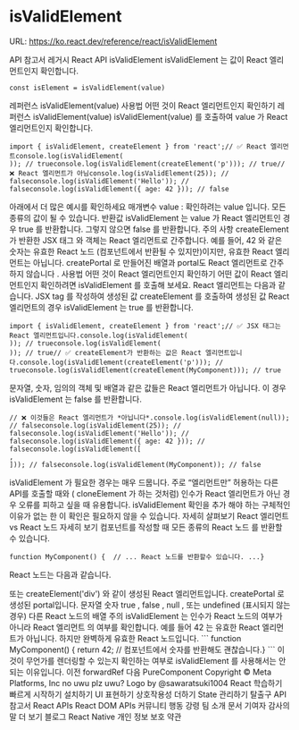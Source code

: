 # isValidElement

URL: https://ko.react.dev/reference/react/isValidElement

API 참고서
레거시 React API
isValidElement
isValidElement
는 값이 React 엘리먼트인지 확인합니다.
```
const isElement = isValidElement(value)
```
레퍼런스
isValidElement(value)
사용법
어떤 것이 React 엘리먼트인지 확인하기
레퍼런스
isValidElement(value)
isValidElement(value)
를 호출하여
value
가 React 엘리먼트인지 확인합니다.
```
import { isValidElement, createElement } from 'react';// ✅ React 엘리먼트console.log(isValidElement(
)); // trueconsole.log(isValidElement(createElement('p'))); // true// ❌ React 엘리먼트가 아님console.log(isValidElement(25)); // falseconsole.log(isValidElement('Hello')); // falseconsole.log(isValidElement({ age: 42 })); // false
```
아래에서 더 많은 예시를 확인하세요
매개변수
value
: 확인하려는
value
입니다. 모든 종류의 값이 될 수 있습니다.
반환값
isValidElement
는
value
가 React 엘리먼트인 경우
true
를 반환합니다. 그렇지 않으면
false
를 반환합니다.
주의 사항
createElement
가 반환한
JSX 태그
와 객체는 React 엘리먼트로 간주합니다.
예를 들어,
42
와 같은 숫자는 유효한 React
노드
(컴포넌트에서 반환될 수 있지만)이지만, 유효한 React 엘리먼트는 아닙니다.
createPortal
로 만들어진 배열과 portal도 React 엘리먼트로 간주하지
않습니다
.
사용법
어떤 것이 React 엘리먼트인지 확인하기
어떤 값이 React 엘리먼트인지 확인하려면
isValidElement
를 호출해 보세요.
React 엘리먼트는 다음과 같습니다.
JSX tag
를 작성하여 생성된 값
createElement
를 호출하여 생성된 값
React 엘리먼트의 경우
isValidElement
는
true
를 반환합니다.
```
import { isValidElement, createElement } from 'react';// ✅ JSX 태그는 React 엘리먼트입니다.console.log(isValidElement(
)); // trueconsole.log(isValidElement(
)); // true// ✅ createElement가 반환하는 값은 React 엘리먼트입니다.console.log(isValidElement(createElement('p'))); // trueconsole.log(isValidElement(createElement(MyComponent))); // true
```
문자열, 숫자, 임의의 객체 및 배열과 같은 값들은 React 엘리먼트가 아닙니다.
이 경우
isValidElement
는
false
를 반환합니다.
```
// ❌ 이것들은 React 엘리먼트가 *아닙니다*.console.log(isValidElement(null)); // falseconsole.log(isValidElement(25)); // falseconsole.log(isValidElement('Hello')); // falseconsole.log(isValidElement({ age: 42 })); // falseconsole.log(isValidElement([
,
])); // falseconsole.log(isValidElement(MyComponent)); // false
```
isValidElement
가 필요한 경우는 매우 드뭅니다. 주로 “엘리먼트만” 허용하는 다른 API를 호출할 때와 (
cloneElement
가 하는 것처럼) 인수가 React 엘리먼트가 아닌 경우 오류를 피하고 싶을 때 유용합니다.
isValidElement
확인을 추가 해야 하는 구체적인 이유가 없는 한 이 확인은 필요하지 않을 수 있습니다.
자세히 살펴보기
React 엘리먼트 vs React 노드
자세히 보기
컴포넌트를 작성할 때 모든 종류의
React 노드
를 반환할 수 있습니다.
```
function MyComponent() {  // ... React 노드를 반환할수 있습니다. ...}
```
React 노드는 다음과 같습니다.
<div />
또는
createElement('div')
와 같이 생성된 React 엘리먼트입니다.
createPortal
로 생성된 portal입니다.
문자열
숫자
true
,
false
,
null
, 또는
undefined
(표시되지 않는 경우)
다른 React 노드의 배열
주의
isValidElement
는 인수가 React 노드의 여부가 아니라
React 엘리먼트
의 여부를 확인합니다.
예를 들어
42
는 유효한 React 엘리먼트가 아닙니다. 하지만 완벽하게 유효한 React 노드입니다.
```
function MyComponent() {  return 42; // 컴포넌트에서 숫자를 반환해도 괜찮습니다.}
```
이것이 무언가를 렌더링할 수 있는지 확인하는 여부로
isValidElement
를 사용해서는 안 되는 이유입니다.
이전
forwardRef
다음
PureComponent
Copyright © Meta Platforms, Inc
no uwu plz
uwu?
Logo by
@sawaratsuki1004
React 학습하기
빠르게 시작하기
설치하기
UI 표현하기
상호작용성 더하기
State 관리하기
탈출구
API 참고서
React APIs
React DOM APIs
커뮤니티
행동 강령
팀 소개
문서 기여자
감사의 말
더 보기
블로그
React Native
개인 정보 보호
약관